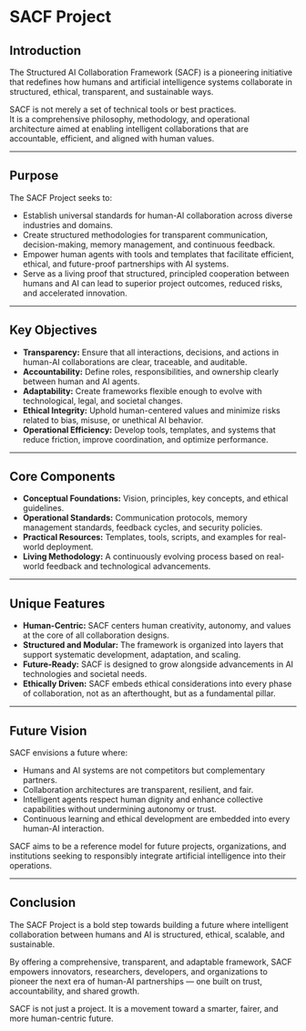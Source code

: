 # SACF Project

## Introduction

The Structured AI Collaboration Framework (SACF) is a pioneering initiative that redefines how humans and artificial intelligence systems collaborate in structured, ethical, transparent, and sustainable ways.

SACF is not merely a set of technical tools or best practices.  
It is a comprehensive philosophy, methodology, and operational architecture aimed at enabling intelligent collaborations that are accountable, efficient, and aligned with human values.

---

## Purpose

The SACF Project seeks to:

- Establish universal standards for human-AI collaboration across diverse industries and domains.
- Create structured methodologies for transparent communication, decision-making, memory management, and continuous feedback.
- Empower human agents with tools and templates that facilitate efficient, ethical, and future-proof partnerships with AI systems.
- Serve as a living proof that structured, principled cooperation between humans and AI can lead to superior project outcomes, reduced risks, and accelerated innovation.

---

## Key Objectives

- **Transparency:** Ensure that all interactions, decisions, and actions in human-AI collaborations are clear, traceable, and auditable.
- **Accountability:** Define roles, responsibilities, and ownership clearly between human and AI agents.
- **Adaptability:** Create frameworks flexible enough to evolve with technological, legal, and societal changes.
- **Ethical Integrity:** Uphold human-centered values and minimize risks related to bias, misuse, or unethical AI behavior.
- **Operational Efficiency:** Develop tools, templates, and systems that reduce friction, improve coordination, and optimize performance.

---

## Core Components

- **Conceptual Foundations:** Vision, principles, key concepts, and ethical guidelines.
- **Operational Standards:** Communication protocols, memory management standards, feedback cycles, and security policies.
- **Practical Resources:** Templates, tools, scripts, and examples for real-world deployment.
- **Living Methodology:** A continuously evolving process based on real-world feedback and technological advancements.

---

## Unique Features

- **Human-Centric:** SACF centers human creativity, autonomy, and values at the core of all collaboration designs.
- **Structured and Modular:** The framework is organized into layers that support systematic development, adaptation, and scaling.
- **Future-Ready:** SACF is designed to grow alongside advancements in AI technologies and societal needs.
- **Ethically Driven:** SACF embeds ethical considerations into every phase of collaboration, not as an afterthought, but as a fundamental pillar.

---

## Future Vision

SACF envisions a future where:

- Humans and AI systems are not competitors but complementary partners.
- Collaboration architectures are transparent, resilient, and fair.
- Intelligent agents respect human dignity and enhance collective capabilities without undermining autonomy or trust.
- Continuous learning and ethical development are embedded into every human-AI interaction.

SACF aims to be a reference model for future projects, organizations, and institutions seeking to responsibly integrate artificial intelligence into their operations.

---

## Conclusion

The SACF Project is a bold step towards building a future where intelligent collaboration between humans and AI is structured, ethical, scalable, and sustainable.

By offering a comprehensive, transparent, and adaptable framework, SACF empowers innovators, researchers, developers, and organizations to pioneer the next era of human-AI partnerships — one built on trust, accountability, and shared growth.

SACF is not just a project. It is a movement toward a smarter, fairer, and more human-centric future.

